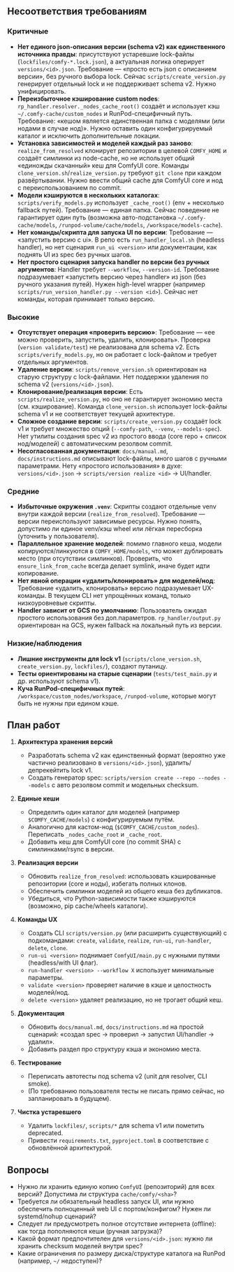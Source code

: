 ## Несоответствия требованиям

### Критичные

-   **Нет единого json-описания версии (schema v2) как единственного источника правды**: присутствуют устаревшие lock-файлы (`lockfiles/comfy-*.lock.json`), а актуальная логика оперирует `versions/<id>.json`. Требование — «просто есть json с описанием версии», без ручного выбора lock. Сейчас `scripts/create_version.py` генерирует отдельный lock и не поддерживает schema v2. Нужно унифицировать.
-   **Переизбыточное кэширование custom nodes**: `rp_handler.resolver._nodes_cache_root()` создаёт и использует кэш `~/.comfy-cache/custom_nodes` и RunPod-специфичный путь. Требование: «кешом является единственная папка с моделями (или нодами в случае нод)». Нужно оставить один конфигурируемый каталог и исключить дополнительные локации.
-   **Установка зависимостей и моделей каждый раз заново**: `realize_from_resolved` клонирует репозитории в целевой `COMFY_HOME` и создаёт симлинки из node-cache, но не использует общий «единожды скачанный» кеш для ComfyUI core. Команды `clone_version.sh`/`realize_version.py` требуют `git clone` при каждом развёртывании. Нужно ввести общий cache для ComfyUI core и нод с переиспользованием по commit.
-   **Модели кэшируются в нескольких каталогах**: `scripts/verify_models.py` использует `_cache_root()` (env + несколько fallback путей). Требование — единая папка. Сейчас поведение не гарантирует один путь (возможна авто-подстановка `~/.comfy-cache/models`, `/runpod-volume/cache/models`, `/workspace/models-cache`).
-   **Нет команды/скрипта для запуска UI по версии**: Требование — «запустить версию с ui». В репо есть `run_handler_local.sh` (headless handler), но нет сценария `run_ui <version>` или документации, как поднять UI из spec без ручных шагов.
-   **Нет простого сценария запуска handler по версии без ручных аргументов**: Handler требует `--workflow`, `--version-id`. Требование подразумевает «запустить версию через handler» из json (без ручного указания путей). Нужен high-level wrapper (например `scripts/run_version_handler.py --version <id>`). Сейчас нет команды, которая принимает только версию.

### Высокие

-   **Отсутствует операция «проверить версию»**: Требование — «ее можно проверить, запустить, удалить, клонировать». Проверка (`version validate/test`) не реализована для schema v2. Есть `scripts/verify_models.py`, но он работает с lock-файлом и требует отдельных аргументов.
-   **Удаление версии**: `scripts/remove_version.sh` ориентирован на старую структуру с lock-файлами. Нет поддержки удаления по schema v2 (`versions/<id>.json`).
-   **Клонирование/реализация версии**: Есть `scripts/realize_version.py`, но оно не гарантирует экономию места (см. кэширование). Команда `clone_version.sh` использует lock-файлы schema v1 и не соответствует текущей архитектуре.
-   **Сложное создание версии**: `scripts/create_version.py` создаёт lock v1 и требует множество опций (`--comfy-path`, `--venv`, `--models-spec`). Нет утилиты создания spec v2 из простого ввода (core repo + список нод/моделей) с автоматическим резолвом commit.
-   **Несогласованная документация**: `docs/manual.md`, `docs/instructions.md` описывают lock-файлы, много шагов с ручными параметрами. Нету «простого использования» в духе: `versions/<id>.json` → `scripts/version realize <id>` → UI/handler.

### Средние

-   **Избыточные окружения `.venv`**: Скрипты создают отдельные venv внутри каждой версии (`realize_from_resolved`). Требование — версии переиспользуют зависимые ресурсы. Нужно понять, допустимо ли единое venv/кэш wheel или лёгкая пересборка (уточнить у пользователя).
-   **Параллельное хранение моделей**: помимо главного кеша, модели копируются/линкуются в `COMFY_HOME/models`, что может дублировать место (при отсутствии симлинков). Проверить, что `ensure_link_from_cache` всегда делает symlink, иначе будет идти копирование.
-   **Нет явной операции «удалить/клонировать» для моделей/нод**: Требование «удалить, клонировать» версию подразумевает UX-команды. В текущем CLI нет упрощённых команд, только низкоуровневые скрипты.
-   **Handler зависит от GCS по умолчанию**: Пользователь ожидал простого использования без доп.параметров. `rp_handler/output.py` ориентирован на GCS, нужен fallback на локальный путь из версии.

### Низкие/наблюдения

-   **Лишние инструменты для lock v1** (`scripts/clone_version.sh`, `create_version.py`, `lockfiles/`), создают путаницу.
-   **Тесты ориентированы на старые сценарии** (`tests/test_main.py` и др. используют schema v1).
-   **Куча RunPod-специфичных путей**: `/workspace/custom_nodes/workspace`, `/runpod-volume`, которые могут быть не нужны при едином кэше.

## План работ

1. **Архитектура хранения версий**

    - Разработать schema v2 как единственный формат (вероятно уже частично реализовано в `versions/<id>.json`), удалить/депрекейтить lock v1.
    - Создать генератор spec: `scripts/version create --repo --nodes --models` с авто резолвом commit и модельных checksum.

2. **Единые кеши**

    - Определить один каталог для моделей (например `$COMFY_CACHE/models`) с конфигурируемым путём.
    - Аналогично для кастом-нод (`$COMFY_CACHE/custom_nodes`). Переписать `_nodes_cache_root` и `_cache_root`.
    - Добавить кеш для ComfyUI core (по commit SHA) с симлинками/rsync в версии.

3. **Реализация версии**

    - Обновить `realize_from_resolved`: использовать кэшированные репозитории (core и ноды), избегать полных клонов.
    - Обеспечить симлинки моделей из общего кеша без дубликатов.
    - Убедиться, что Python-зависимости также кэшируются (возможно, pip cache/wheels каталоги).

4. **Команды UX**

    - Создать CLI `scripts/version.py` (или расширить существующий) с подкомандами: `create`, `validate`, `realize`, `run-ui`, `run-handler`, `delete`, `clone`.
    - `run-ui <version>` поднимает `ComfyUI/main.py` с нужными путями (headless/with UI флаг).
    - `run-handler <version> --workflow X` использует минимальные параметры.
    - `validate <version>` проверяет наличие в кэше и целостность моделей/нод.
    - `delete <version>` удаляет реализацию, но не трогает общий кеш.

5. **Документация**

    - Обновить `docs/manual.md`, `docs/instructions.md` на простой сценарий: «создал spec → проверил → запустил UI/handler → удалил».
    - Добавить раздел про структуру кэша и экономию места.

6. **Тестирование**

    - Переписать автотесты под schema v2 (unit для resolver, CLI smoke).
    - (По требованию пользователя тесты не писать прямо сейчас, но запланировать в будущем).

7. **Чистка устаревшего**
    - Удалить `lockfiles/`, `scripts/*` для schema v1 или пометить deprecated.
    - Привести `requirements.txt`, `pyproject.toml` в соответствие с обновлённой архитектурой.

## Вопросы

-   Нужно ли хранить единую копию `ComfyUI` (репозиторий) для всех версий? Допустима ли структура `cache/comfy/<sha>`?
-   Требуется ли обязательный headless запуск UI, или нужно обеспечить полноценный web UI с портом/конфигом? Нужен ли systemd/nohup сценарий?
-   Следует ли предусмотреть полное отсутствие интернета (offline): как тогда пополняются кеши (ручная загрузка)?
-   Какой формат предпочтителен для `versions/<id>.json`: нужно ли хранить checksum моделей внутри spec?
-   Какие ограничения по размеру диска/структуре каталога на RunPod (например, `~/` недоступен)?

